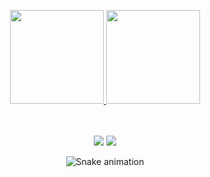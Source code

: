 <div>
  <h1 align="center"><i></i></a></h1>
  <p align="center"> 
  
    
  </a><br>
  <p align="center"></h2>
</div>


<!-- <h1 align="center"> 
  
</h1>

<p align="center"><i>""</i></p> -->

<div align="center">
  <a href="https://github.com/Renomariocosme">
    <img height="150em" src="https://github-readme-stats.vercel.app/api?username=Renomariocosme&count_private=true&include_all_commits=true&show_icons=true&theme=dracula&hide_border=false&show_owner=true"/>
    <img height="150em" src="https://github-readme-stats.vercel.app/api/top-langs/?username=duribeiro&theme=dracula&hide_border=false&&layout=compact"/>
  </a>
</div>

<div align="center" valign="top"><br>
 
  
  
</div><br>

<div align="center">
  
  <a href="https://www.linkedin.com/in/renomariocosme/" target="_blank"><img src="https://img.shields.io/badge/-LinkedIn-%230077B5?style=for-the-badge&logo=linkedin&logoColor=white" target="_blank"></a> 
  <a href="mailto:renomario.cosme@gmail.com"><img src="https://img.shields.io/badge/-Gmail-%23333?style=for-the-badge&logo=gmail&logoColor=white" target="_blank"></a>
</div>

<div align="center">
  
  ![Snake animation](https://github.com/danielbped/danielbped/blob/output/github-contribution-grid-snake.svg)
  
</div>

<div align="center">
  <p></p>
  <p></a></p>
</div>
